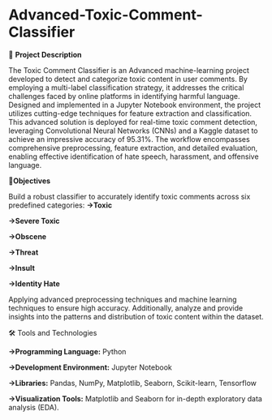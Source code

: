 # Advanced-Toxic-Comment-Classifier

📜 **Project Description**
 
The Toxic Comment Classifier is an Advanced machine-learning project developed to detect and categorize toxic content in user comments. By employing a multi-label classification strategy, it addresses the critical challenges faced by online platforms in identifying harmful language. Designed and implemented in a Jupyter Notebook environment, the project utilizes cutting-edge techniques for feature extraction and classification.
This advanced solution is deployed for real-time toxic comment detection, leveraging Convolutional Neural Networks (CNNs) and a Kaggle dataset to achieve an impressive accuracy of 95.31%. The workflow encompasses comprehensive preprocessing, feature extraction, and detailed evaluation, enabling effective identification of hate speech, harassment, and offensive language.

🎯**Objectives**

Build a robust classifier to accurately identify toxic comments across six predefined categories:
**->Toxic**

**->Severe Toxic**

**->Obscene**

**->Threat**

**->Insult**

**->Identity Hate**

Applying advanced preprocessing techniques and machine learning techniques  to ensure high accuracy. Additionally, analyze and provide insights into the patterns and distribution of toxic content within the dataset.

🛠️ Tools and Technologies

**->Programming Language:** Python

**->Development Environment:** Jupyter Notebook 

**->Libraries:** Pandas, NumPy, Matplotlib, Seaborn, Scikit-learn, Tensorflow

**->Visualization Tools:** Matplotlib and Seaborn for in-depth exploratory data analysis (EDA).





